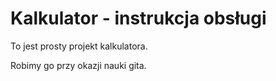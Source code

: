 # Kalkulator - instrukcja obsługi

To jest prosty projekt kalkulatora. 

Robimy go przy okazji nauki gita. 